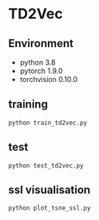 # TD2Vec

## Environment
- python 3.8
- pytorch 1.9.0
- torchvision 0.10.0


## training
```
python train_td2vec.py
```

## test
```
python test_td2vec.py
```

## ssl visualisation
```
python plot_tsne_ssl.py
```